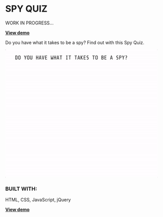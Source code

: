 <h1>SPY QUIZ</h1>

WORK IN PROGRESS...

<strong><a href="https://dreamthink.github.io/spyquiz" target="_blank">View demo</a></strong>

Do you have what it takes to be a spy? Find out with this Spy Quiz.

<img src="images/screenshot.gif">

<h3>BUILT WITH:</h3>
HTML, CSS, JavaScript, jQuery

<strong><a href="https://dreamthink.github.io/spyquiz" target="_blank">View demo</a></strong>